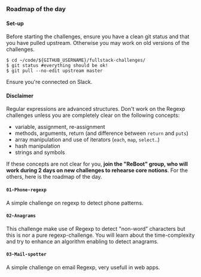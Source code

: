 ### Roadmap of the day

#### Set-up
Before starting the challenges, ensure you have a clean git status and that you have pulled upstream. Otherwise you may work on old versions of the challenges.

```
$ cd ~/code/${GITHUB_USERNAME}/fullstack-challenges/
$ git status #everything should be ok!
$ git pull --no-edit upstream master
```

Ensure you're connected on Slack.

#### Disclaimer

Regular expressions are advanced structures. Don't work on the Regexp challenges unless you are completely clear on the following concepts:

- variable, assignment, re-assignment
- methods, arguments, return (and difference between `return` and `puts`)
- array manipulation and use of iterators (`each`, `map`, `select`..)
- hash manipulation
- strings and symbols

If these concepts are not clear for you, **join the "ReBoot" group, who will work during 2 days on new challenges to rehearse core notions**. For the others, here is the roadmap of the day.

#### `01-Phone-regexp`
A simple challenge on regexp to detect phone patterns.

#### `02-Anagrams`
This challenge make use of Regexp to detect "non-word" characters but this is nor a pure regexp-challenge. You will learn about the time-complexity and try to enhance an algorithm enabling to detect anagrams.

#### `03-Mail-spotter`
A simple challenge on email Regexp, very usefull in web apps.
